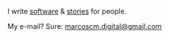 I write [software](https://github.com/MarcosCobena) &
[stories](https://medium.com/@MarcosCobena) for people.

My e-mail? Sure:
[marcoscm.digital@gmail.com](mailto:marcoscm.digital@gmail.com)

